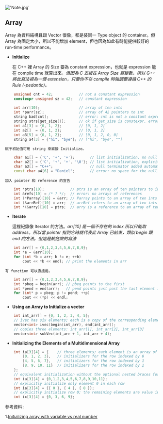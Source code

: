 !['Note.jpg'](https://junye1993.github.io/image/Note.jpg)

## Array

Array 為資料結構且跟 Vector 很像，都是裝同一 Type object 的 container。但 Array 為固定大小，所以不能增加 element，但也因為如此有時能提供較好的 run-time performance。

- **Initialize**

    在 C++ 裡 Array 的 Size 要為 constant expression，也就是 expression 能在 compile time 就算出來。*但因為 C 支援在 Array Size 塞變數，所以 G++ 將此寫法視為一個 extension，只要你不在 compile 時強調要遵循 C++ 的 Rule (-pedantic)。*

``` c++
    unsigned cnt = 42;            // not a constant expression
    constexpr unsigned sz = 42;   // constant expression
                                
    int arr[10];                  // array of ten ints
    int *parr[sz];                // array of 42 pointers to int
    string bad[cnt];              // error: cnt is not a constant expression
    string strs[get_size()];      // ok if get_size is constexpr, error otherwise
    int a1[3] = {0, 1, 2};        // [0, 1, 2]
    int a2[]  = {0, 1, 2};        // [0, 1, 2]
    int a3[5] = {0, 1, 2};        // [0, 1, 2, 0, 0]
    string a4[3] = {"hi", "bye"}; // ["hi", "bye", ""]
```

    賦予初始值可用 string 來直接 Initialize。

``` c++
    char a1[] = {'C', '+', '+'};       // list initialization, no null
    char a2[] = {'C', '+', '+', '\0'}; // list initialization, explicit null
    char a3[] = "C++";                 // null terminator added automatically
    const char a4[6] = "Daniel";       // error: no space for the null!
```

    加入 pointer 和 reference 的宣告

``` c++
    int *ptrs[10];            // ptrs is an array of ten pointers to int
    int &refs[10] = /* ? */;  // error: no arrays of references
    int (*Parray)[10] = &arr; // Parray points to an array of ten ints
    int (&arrRef)[10] = arr;  // arrRef refers to an array of ten ints
    int *(&arry)[10] = ptrs;  // arry is a reference to an array of ten pointers
```

- **Iterate**

    這裡紀錄像 Iterator 的方法。*arr\[10\] 是一個不存在的 index 所以只能取 address，所以當 pointer 指到它時就代表此 Array 已結束，類似 begin 跟 end 的方法。但這是較危險的寫法*

``` c++
    int arr[] = {0,1,2,3,4,5,6,7,8,9};
    int *e = &arr[10];
    for (int *b = arr; b != e; ++b)
        cout << *b << endl; // print the elements in arr
```     

    有 function 可以直接用。

``` c++
    int arr[] = {0,1,2,3,4,5,6,7,8,9}; 
    int *pbeg = begin(arr); // pbeg points to the first
    int *pend = end(arr);   // pend points just past the last element in arr
    for (int* p = pbeg; p != pend; ++p)
        cout << (*p) << endl;
```

- **Using an Array to Initialize a vector**

``` c++
    int int_arr[] = {0, 1, 2, 3, 4, 5};
    // ivec has six elements; each is a copy of the corresponding element in int_arr
    vector<int> ivec(begin(int_arr), end(int_arr));
    // copies three elements: int_arr[1], int_arr[2], int_arr[3]
    vector<int> subVec(int_arr + 1, int_arr + 4);
```

- **Initializing the Elements of a Multidimensional Array**

``` c++
    int ia[3][4] = {    // three elements; each element is an array of size 4
        {0, 1, 2, 3},   // initializers for the row indexed by 0
        {4, 5, 6, 7},   // initializers for the row indexed by 1
        {8, 9, 10, 11}  // initializers for the row indexed by 2
    };
    // equivalent initialization without the optional nested braces for each row
    int ia[3][4] = {0,1,2,3,4,5,6,7,8,9,10,11};
    // explicitly initialize only element 0 in each row
    int ia[3][4] = {{ 0 }, { 4 }, { 8 }};
    // explicitly initialize row 0; the remaining elements are value initialized
    int ix[3][4] = {0, 3, 6, 9};
```

參考資料 :

1.[Initializing array with variable vs real number](https://stackoverflow.com/questions/15013077/arrayn-vs-array10-initializing-array-with-variable-vs-real-number)
